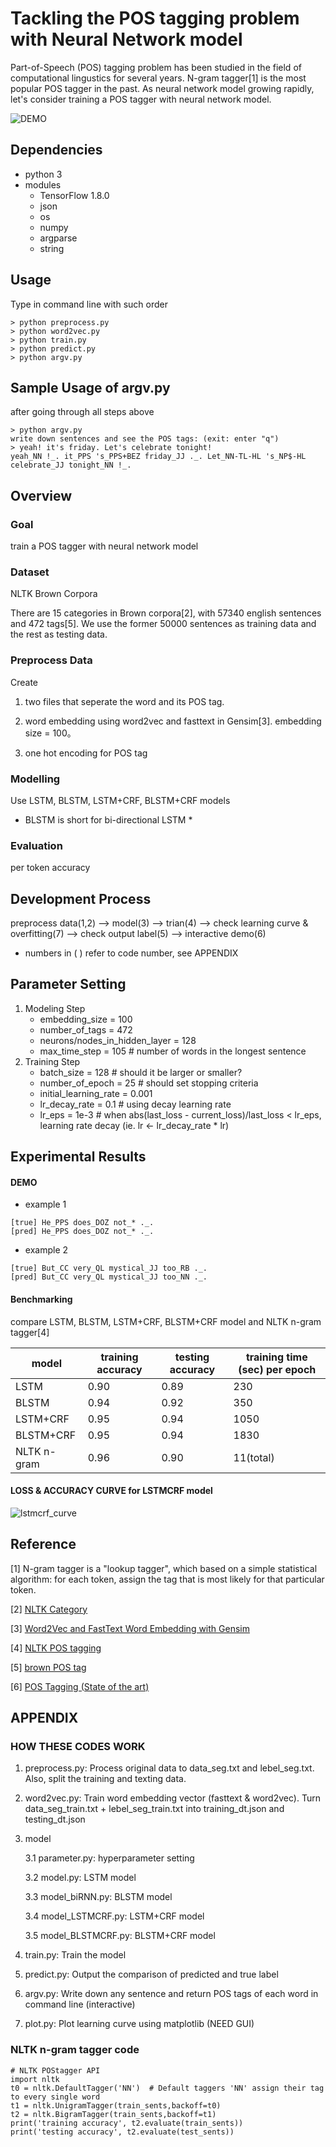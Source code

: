 # Tackling the POS tagging problem with Neural Network model 

Part-of-Speech (POS) tagging problem has been studied in the field of computational lingustics for several years. N-gram tagger[1] is the most popular POS tagger in the past. As neural network model growing rapidly, let's consider training a POS tagger with neural network model.

![DEMO](https://media.giphy.com/media/5b5H6PUkrUWP3OCBVT/giphy.gif)

## Dependencies
* python 3
* modules
    * TensorFlow 1.8.0
    * json
    * os
    * numpy
    * argparse
    * string

## Usage
Type in command line with such order
```
> python preprocess.py
> python word2vec.py
> python train.py
> python predict.py
> python argv.py
```

## Sample Usage of argv.py 
after going through all steps above
```
> python argv.py
write down sentences and see the POS tags: (exit: enter "q")
> yeah! it's friday. Let's celebrate tonight!
yeah_NN !_. it_PPS 's_PPS+BEZ friday_JJ ._. Let_NN-TL-HL 's_NP$-HL celebrate_JJ tonight_NN !_.
```

## Overview

### Goal
train a POS tagger with neural network model

### Dataset
NLTK Brown Corpora

There are 15 categories in Brown corpora[2], with 57340 english sentences and 472 tags[5].
We use the former 50000 sentences as training data and the rest as testing data.

### Preprocess Data
Create 
1. two files that seperate the word and its POS tag.

2. word embedding using word2vec and fasttext in Gensim[3]. embedding size = 100。

3. one hot encoding for POS tag 

### Modelling
Use LSTM, BLSTM, LSTM+CRF, BLSTM+CRF models

* BLSTM is short for bi-directional LSTM *

### Evaluation
per token accuracy


## Development Process

preprocess data(1,2) --> model(3) --> trian(4) --> check learning curve & overfitting(7) --> check output label(5) --> interactive demo(6)

* numbers in ( ) refer to code number, see APPENDIX


## Parameter Setting
1. Modeling Step
    * embedding_size = 100
    * number_of_tags = 472
    * neurons/nodes_in_hidden_layer = 128
    * max_time_step = 105 # number of words in the longest sentence
2. Training Step
    * batch_size = 128 # should it be larger or smaller?
    * number_of_epoch = 25  # should set stopping criteria
    * initial_learning_rate = 0.001
    * lr_decay_rate = 0.1 # using decay learning rate
    * lr_eps = 1e-3 # when abs(last_loss - current_loss)/last_loss < lr_eps, learning rate decay 
    (ie. lr <- lr_decay_rate * lr)


## Experimental Results

#### DEMO
* example 1
```
[true] He_PPS does_DOZ not_* ._. 
[pred] He_PPS does_DOZ not_* ._.
```    
* example 2
```
[true] But_CC very_QL mystical_JJ too_RB ._. 
[pred] But_CC very_QL mystical_JJ too_NN ._. 
```


#### Benchmarking

compare LSTM, BLSTM, LSTM+CRF, BLSTM+CRF model and NLTK n-gram tagger[4]


|   model   | training accuracy | testing accuracy | training time (sec) per epoch|
| --------- | ----------------- | ---------------- | ---------------------------- |
|LSTM       |     0.90          |      0.89        |          230                 |
|BLSTM      |     0.94          |      0.92        |          350                 |
|LSTM+CRF   |     0.95          |      0.94        |         1050                 |
|BLSTM+CRF  |     0.95          |      0.94        |         1830                 |
|NLTK n-gram|     0.96          |      0.90        |           11(total)          |


#### LOSS & ACCURACY CURVE for LSTMCRF model
![lstmcrf_curve](https://i.imgur.com/qkJiwaa.png)


## Reference

[1] N-gram tagger is a "lookup tagger", which based on a simple statistical algorithm: for each token, assign the tag that is most likely for that particular token.

[2] [NLTK Category]( https://www.nltk.org/book/ch02.html )

[3] [Word2Vec and FastText Word Embedding with Gensim]( https://towardsdatascience.com/word-embedding-with-word2vec-and-fasttext-a209c1d3e12c )

[4] [NLTK POS tagging]( https://www.nltk.org/book/ch05.html )

[5]  [brown POS tag]( https://en.wikipedia.org/wiki/Brown_Corpus#Part-of-speech_tags_used )

[6] [POS Tagging (State of the art)]( https://aclweb.org/aclwiki/POS_Tagging_(State_of_the_art) )


## APPENDIX

### HOW THESE CODES WORK
1. preprocess.py: Process original data to data_seg.txt and lebel_seg.txt. Also, split the training and texting data.

2. word2vec.py: Train word embedding vector (fasttext & word2vec). Turn data_seg_train.txt + lebel_seg_train.txt into training_dt.json and testing_dt.json

3. model

    3.1 parameter.py: hyperparameter setting

    3.2 model.py: LSTM model

    3.3 model_biRNN.py: BLSTM model

    3.4 model_LSTMCRF.py: LSTM+CRF model

    3.5 model_BLSTMCRF.py: BLSTM+CRF model

4. train.py: Train the model

5. predict.py: Output the comparison of predicted and true label

6. argv.py: Write down any sentence and return POS tags of each word in command line (interactive)

7. plot.py: Plot learning curve using matplotlib (NEED GUI)

### NLTK n-gram tagger code
```
# NLTK POStagger API
import nltk
t0 = nltk.DefaultTagger('NN')  # Default taggers 'NN' assign their tag to every single word
t1 = nltk.UnigramTagger(train_sents,backoff=t0)
t2 = nltk.BigramTagger(train_sents,backoff=t1)  
print('training accuracy', t2.evaluate(train_sents))
print('testing accuracy', t2.evaluate(test_sents))
```

